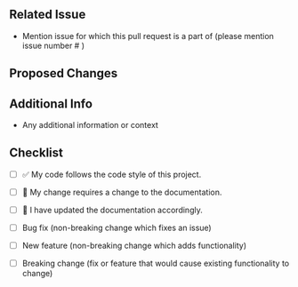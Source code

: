 ## Related Issue
- Mention issue for which this pull request is a part of (please mention issue number # )

## Proposed Changes



## Additional Info
- Any additional information or context

## Checklist

<!--- Go over all the following points, and put an `x` in all the boxes that apply. -->
<!--- If you're unsure about any of these, don't hesitate to ask. We're here to help! -->
- [ ] ✅ My code follows the code style of this project.
- [ ] 📝 My change requires a change to the documentation.
- [ ] 🎀 I have updated the documentation accordingly.


<!--- What types of changes does your code introduce? Put an `x` in all the boxes that apply: -->

- [ ] Bug fix (non-breaking change which fixes an issue)
- [ ] New feature (non-breaking change which adds functionality)
- [ ] Breaking change (fix or feature that would cause existing functionality to change)


<!--- Provide a general summary of your changes in the Title above -->

<!--- If it fixes an open issue, please link to the issue here. -->

<!--- Describe your changes in detail -->

<!--- Why is this change required? What problem does it solve? -->

<!--- see how your change affects other areas of the code, etc. -->
